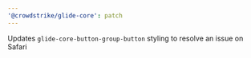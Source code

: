 ```yaml
---
'@crowdstrike/glide-core': patch
---
```


Updates `glide-core-button-group-button` styling to resolve an issue on Safari

